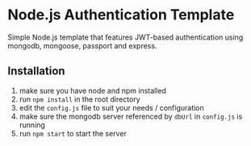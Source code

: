 # Node.js Authentication Template
Simple Node.js template that features JWT-based authentication using mongodb, mongoose, passport and express.

## Installation

1. make sure you have node and npm installed
2. run `npm install` in the root directory 
3. edit the `config.js` file to suit your needs / configuration
4. make sure the mongodb server referenced by `dbUrl` in `config.js` is running
5. run `npm start` to start the server